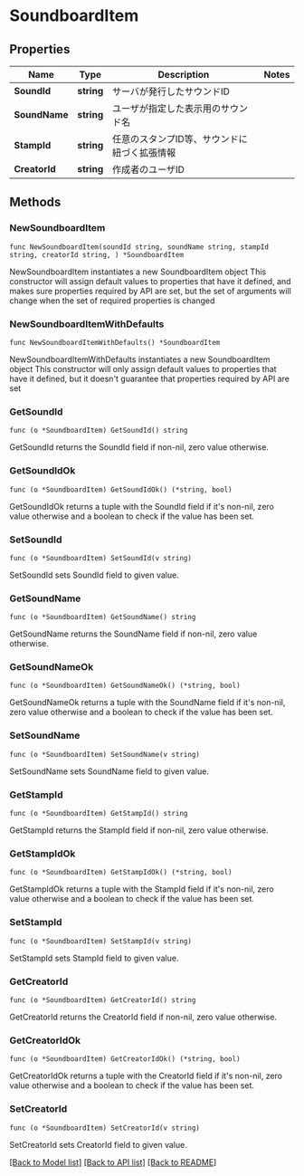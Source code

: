 # SoundboardItem

## Properties

Name | Type | Description | Notes
------------ | ------------- | ------------- | -------------
**SoundId** | **string** | サーバが発行したサウンドID | 
**SoundName** | **string** | ユーザが指定した表示用のサウンド名 | 
**StampId** | **string** | 任意のスタンプID等、サウンドに紐づく拡張情報 | 
**CreatorId** | **string** | 作成者のユーザID | 

## Methods

### NewSoundboardItem

`func NewSoundboardItem(soundId string, soundName string, stampId string, creatorId string, ) *SoundboardItem`

NewSoundboardItem instantiates a new SoundboardItem object
This constructor will assign default values to properties that have it defined,
and makes sure properties required by API are set, but the set of arguments
will change when the set of required properties is changed

### NewSoundboardItemWithDefaults

`func NewSoundboardItemWithDefaults() *SoundboardItem`

NewSoundboardItemWithDefaults instantiates a new SoundboardItem object
This constructor will only assign default values to properties that have it defined,
but it doesn't guarantee that properties required by API are set

### GetSoundId

`func (o *SoundboardItem) GetSoundId() string`

GetSoundId returns the SoundId field if non-nil, zero value otherwise.

### GetSoundIdOk

`func (o *SoundboardItem) GetSoundIdOk() (*string, bool)`

GetSoundIdOk returns a tuple with the SoundId field if it's non-nil, zero value otherwise
and a boolean to check if the value has been set.

### SetSoundId

`func (o *SoundboardItem) SetSoundId(v string)`

SetSoundId sets SoundId field to given value.


### GetSoundName

`func (o *SoundboardItem) GetSoundName() string`

GetSoundName returns the SoundName field if non-nil, zero value otherwise.

### GetSoundNameOk

`func (o *SoundboardItem) GetSoundNameOk() (*string, bool)`

GetSoundNameOk returns a tuple with the SoundName field if it's non-nil, zero value otherwise
and a boolean to check if the value has been set.

### SetSoundName

`func (o *SoundboardItem) SetSoundName(v string)`

SetSoundName sets SoundName field to given value.


### GetStampId

`func (o *SoundboardItem) GetStampId() string`

GetStampId returns the StampId field if non-nil, zero value otherwise.

### GetStampIdOk

`func (o *SoundboardItem) GetStampIdOk() (*string, bool)`

GetStampIdOk returns a tuple with the StampId field if it's non-nil, zero value otherwise
and a boolean to check if the value has been set.

### SetStampId

`func (o *SoundboardItem) SetStampId(v string)`

SetStampId sets StampId field to given value.


### GetCreatorId

`func (o *SoundboardItem) GetCreatorId() string`

GetCreatorId returns the CreatorId field if non-nil, zero value otherwise.

### GetCreatorIdOk

`func (o *SoundboardItem) GetCreatorIdOk() (*string, bool)`

GetCreatorIdOk returns a tuple with the CreatorId field if it's non-nil, zero value otherwise
and a boolean to check if the value has been set.

### SetCreatorId

`func (o *SoundboardItem) SetCreatorId(v string)`

SetCreatorId sets CreatorId field to given value.



[[Back to Model list]](../README.md#documentation-for-models) [[Back to API list]](../README.md#documentation-for-api-endpoints) [[Back to README]](../README.md)


